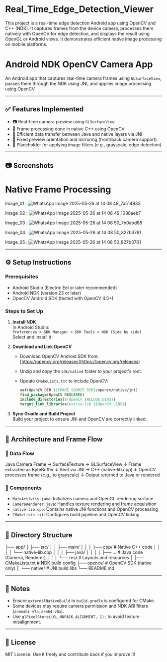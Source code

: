 # Real_Time_Edge_Detection_Viewer
 This project is a real-time edge detection Android app using OpenCV and C++ (NDK). It captures frames from the device camera, processes them natively with OpenCV for edge detection, and displays the result using OpenGL or Android views. It demonstrates efficient native image processing on mobile platforms.


# Android NDK OpenCV Camera App

An Android app that captures real-time camera frames using `GLSurfaceView`, passes them through the NDK using JNI, and applies image processing using OpenCV.

---

## ✅ Features Implemented

- 📷 Real-time camera preview using `GLSurfaceView`
- 🧠 Frame processing done in native C++ using OpenCV
- 🚀 Efficient data transfer between Java and native layers via JNI
- 🔄 Fixed preview orientation and mirroring (front/back camera support)
- 🧪 Placeholder for applying image filters (e.g., grayscale, edge detection)

---

## 📷 Screenshots

# Native Frame Processing 

Image_01 :
![WhatsApp Image 2025-05-26 at 14 08 48_7a514933](https://github.com/user-attachments/assets/6ffba916-65b7-49d4-91e4-af2ff7993395)

Image_02 :
![WhatsApp Image 2025-05-26 at 14 08 49_1088aeb7](https://github.com/user-attachments/assets/abcb3090-2d8c-4933-8ee4-6d265af4e621)

Image_03 :
![WhatsApp Image 2025-05-26 at 14 08 50_7b0abd88](https://github.com/user-attachments/assets/862ccce0-ec89-4b8b-9404-ec50a76e69d0)

Image_04 : 
![WhatsApp Image 2025-05-26 at 14 08 50_827b3761](https://github.com/user-attachments/assets/e6d16d29-3281-4cf2-baa7-ac5eb3c07606)

Image_05 :
![WhatsApp Image 2025-05-26 at 14 08 50_827b3761](https://github.com/user-attachments/assets/636e9ea1-533d-4e14-8fb3-38325fed6864)


---

## ⚙️ Setup Instructions

### Prerequisites

- Android Studio (Electric Eel or later recommended)
- Android NDK (version 23 or later)
- OpenCV Android SDK (tested with OpenCV 4.5+)

### Steps to Set Up

1. **Install NDK**  
   In Android Studio:  
   `Preferences > SDK Manager > SDK Tools > NDK (Side by side)`  
   Select and install it.

2. **Download and Link OpenCV**  
   - Download OpenCV Android SDK from:  
     [https://opencv.org/releases](https://opencv.org/releases)  
   - Unzip and copy the `sdk/native` folder to your project's root.
   - Update `CMakeLists.txt` to include OpenCV:

     ```cmake
     set(OpenCV_DIR ${CMAKE_SOURCE_DIR}/opencv/native/jni)
     find_package(OpenCV REQUIRED)
     include_directories(${OpenCV_INCLUDE_DIRS})
     target_link_libraries(native-lib ${OpenCV_LIBS})
     ```

3. **Sync Gradle and Build Project**  
   Build your project to ensure JNI and OpenCV are correctly linked.

---

## 🧠 Architecture and Frame Flow

### 🔄 Data Flow

Java Camera Frame → SurfaceTexture → GLSurfaceView
↓
Frame extracted as ByteBuffer
↓
Sent via JNI → C++ (native-lib.cpp)
↓
OpenCV processes frame (e.g., to grayscale)
↓
Output returned to Java or rendered


### 🧩 Components

- `MainActivity.java`: Initializes camera and OpenGL rendering surface
- `CameraRenderer.java`: Handles texture rendering and frame acquisition
- `native-lib.cpp`: Contains native JNI functions and OpenCV processing
- `CMakeLists.txt`: Configures build pipeline and OpenCV linking

---

## 📁 Directory Structure

├── app/
│ ├── src/
│ │ ├── main/
│ │ │ ├── cpp/ # Native C++ code
│ │ │ │ └── native-lib.cpp
│ │ │ ├── java/
│ │ │ │ ├── ... # Java code (Camera, Renderer)
│ │ │ └── res/ # Layouts and resources
│ ├── CMakeLists.txt # NDK build config
├── opencv/ # OpenCV SDK (native only)
│ └── native/ # JNI build libs
└── README.md


---

## 📌 Notes

- Ensure `externalNativeBuild` in `build.gradle` is configured for CMake.
- Some devices may require camera permission and NDK ABI filters (`armeabi-v7a`, `arm64-v8a`).
- Use `glPixelStorei(GL_UNPACK_ALIGNMENT, 1);` to avoid texture misalignment.

---

## 📃 License

MIT License. Use it freely and contribute back if you improve it!

